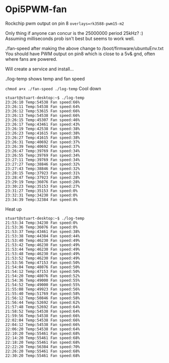 # Opi5PWM-fan
Rockchip pwm output on pin 8
`overlays=rk3588-pwm15-m2`

Only thing if anyone can concur is the 25000000 period 25kHz? :)
Assuming milliseconds prob isn't best but seems to work well.

./fan-speed after making the above change to /boot/firmware/ubuntuEnv.txt
You should have PWM output on pin8 which is close to a 5v& gnd, often where fans are powered.

Will create a service and install...

./log-temp shows temp and fan speed 

`chmod a+x ./fan-speed ./log-temp`
Cool down
```
stuart@stuart-desktop:~$ ./log-temp
23:26:10 Temp:54538 Fan speed:66%
23:26:11 Temp:54538 Fan speed:64%
23:26:12 Temp:53615 Fan speed:66%
23:26:13 Temp:54538 Fan speed:66%
23:26:15 Temp:45307 Fan speed:46%
23:26:17 Temp:43461 Fan speed:43%
23:26:19 Temp:42538 Fan speed:38%
23:26:23 Temp:41615 Fan speed:38%
23:26:27 Temp:41615 Fan speed:38%
23:26:31 Temp:40692 Fan speed:37%
23:26:39 Temp:40692 Fan speed:37%
23:26:47 Temp:39769 Fan speed:34%
23:26:55 Temp:39769 Fan speed:34%
23:27:11 Temp:39769 Fan speed:34%
23:27:27 Temp:38846 Fan speed:32%
23:27:43 Temp:38846 Fan speed:32%
23:28:15 Temp:37923 Fan speed:31%
23:28:47 Temp:37923 Fan speed:28%
23:29:19 Temp:36076 Fan speed:28%
23:30:23 Temp:35153 Fan speed:27%
23:31:27 Temp:35153 Fan speed:0%
23:32:31 Temp:34230 Fan speed:0%
23:34:39 Temp:32384 Fan speed:0%
```
Heat up
```
stuart@stuart-desktop:~$ ./log-temp
21:53:34 Temp:34230 Fan speed:0%
21:53:36 Temp:36076 Fan speed:0%
21:53:37 Temp:43461 Fan speed:38%
21:53:38 Temp:44384 Fan speed:44%
21:53:40 Temp:46230 Fan speed:49%
21:53:42 Temp:46230 Fan speed:49%
21:53:44 Temp:46230 Fan speed:49%
21:53:48 Temp:46230 Fan speed:49%
21:53:52 Temp:46230 Fan speed:49%
21:53:56 Temp:47153 Fan speed:50%
21:54:04 Temp:48076 Fan speed:50%
21:54:12 Temp:47153 Fan speed:50%
21:54:20 Temp:48076 Fan speed:52%
21:54:36 Temp:49000 Fan speed:55%
21:54:52 Temp:49000 Fan speed:55%
21:55:08 Temp:49923 Fan speed:56%
21:55:40 Temp:51769 Fan speed:58%
21:56:12 Temp:50846 Fan speed:58%
21:56:44 Temp:52692 Fan speed:62%
21:57:48 Temp:52692 Fan speed:64%
21:58:52 Temp:54538 Fan speed:64%
21:59:56 Temp:54538 Fan speed:66%
22:02:04 Temp:54538 Fan speed:66%
22:04:12 Temp:54538 Fan speed:66%
22:06:20 Temp:54538 Fan speed:64%
22:10:20 Temp:55461 Fan speed:68%
22:14:20 Temp:55461 Fan speed:68%
22:18:20 Temp:55461 Fan speed:68%
22:22:20 Temp:56384 Fan speed:70%
22:26:20 Temp:55461 Fan speed:68%
22:30:20 Temp:55461 Fan speed:68%
```
